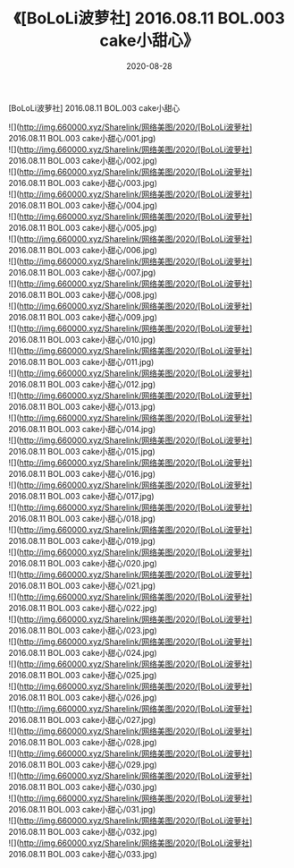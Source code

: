 ﻿---
layout: post
title:  《[BoLoLi波萝社] 2016.08.11 BOL.003 cake小甜心》
date:   2020-08-28
img: http://img.660000.xyz/Sharelink/网络美图/2020/[BoLoLi波萝社] 2016.08.11 BOL.003 cake小甜心/000.jpg
categories: [美女, 清纯, 唯美]
---

[BoLoLi波萝社] 2016.08.11 BOL.003 cake小甜心

  ![](http://img.660000.xyz/Sharelink/网络美图/2020/[BoLoLi波萝社] 2016.08.11 BOL.003 cake小甜心/001.jpg) <br> ![](http://img.660000.xyz/Sharelink/网络美图/2020/[BoLoLi波萝社] 2016.08.11 BOL.003 cake小甜心/002.jpg) <br> ![](http://img.660000.xyz/Sharelink/网络美图/2020/[BoLoLi波萝社] 2016.08.11 BOL.003 cake小甜心/003.jpg) <br> ![](http://img.660000.xyz/Sharelink/网络美图/2020/[BoLoLi波萝社] 2016.08.11 BOL.003 cake小甜心/004.jpg) <br> ![](http://img.660000.xyz/Sharelink/网络美图/2020/[BoLoLi波萝社] 2016.08.11 BOL.003 cake小甜心/005.jpg) <br> ![](http://img.660000.xyz/Sharelink/网络美图/2020/[BoLoLi波萝社] 2016.08.11 BOL.003 cake小甜心/006.jpg) <br> ![](http://img.660000.xyz/Sharelink/网络美图/2020/[BoLoLi波萝社] 2016.08.11 BOL.003 cake小甜心/007.jpg) <br> ![](http://img.660000.xyz/Sharelink/网络美图/2020/[BoLoLi波萝社] 2016.08.11 BOL.003 cake小甜心/008.jpg) <br> ![](http://img.660000.xyz/Sharelink/网络美图/2020/[BoLoLi波萝社] 2016.08.11 BOL.003 cake小甜心/009.jpg) <br> ![](http://img.660000.xyz/Sharelink/网络美图/2020/[BoLoLi波萝社] 2016.08.11 BOL.003 cake小甜心/010.jpg) <br> ![](http://img.660000.xyz/Sharelink/网络美图/2020/[BoLoLi波萝社] 2016.08.11 BOL.003 cake小甜心/011.jpg) <br> ![](http://img.660000.xyz/Sharelink/网络美图/2020/[BoLoLi波萝社] 2016.08.11 BOL.003 cake小甜心/012.jpg) <br> ![](http://img.660000.xyz/Sharelink/网络美图/2020/[BoLoLi波萝社] 2016.08.11 BOL.003 cake小甜心/013.jpg) <br> ![](http://img.660000.xyz/Sharelink/网络美图/2020/[BoLoLi波萝社] 2016.08.11 BOL.003 cake小甜心/014.jpg) <br> ![](http://img.660000.xyz/Sharelink/网络美图/2020/[BoLoLi波萝社] 2016.08.11 BOL.003 cake小甜心/015.jpg) <br> ![](http://img.660000.xyz/Sharelink/网络美图/2020/[BoLoLi波萝社] 2016.08.11 BOL.003 cake小甜心/016.jpg) <br> ![](http://img.660000.xyz/Sharelink/网络美图/2020/[BoLoLi波萝社] 2016.08.11 BOL.003 cake小甜心/017.jpg) <br> ![](http://img.660000.xyz/Sharelink/网络美图/2020/[BoLoLi波萝社] 2016.08.11 BOL.003 cake小甜心/018.jpg) <br> ![](http://img.660000.xyz/Sharelink/网络美图/2020/[BoLoLi波萝社] 2016.08.11 BOL.003 cake小甜心/019.jpg) <br> ![](http://img.660000.xyz/Sharelink/网络美图/2020/[BoLoLi波萝社] 2016.08.11 BOL.003 cake小甜心/020.jpg) <br> ![](http://img.660000.xyz/Sharelink/网络美图/2020/[BoLoLi波萝社] 2016.08.11 BOL.003 cake小甜心/021.jpg) <br> ![](http://img.660000.xyz/Sharelink/网络美图/2020/[BoLoLi波萝社] 2016.08.11 BOL.003 cake小甜心/022.jpg) <br> ![](http://img.660000.xyz/Sharelink/网络美图/2020/[BoLoLi波萝社] 2016.08.11 BOL.003 cake小甜心/023.jpg) <br> ![](http://img.660000.xyz/Sharelink/网络美图/2020/[BoLoLi波萝社] 2016.08.11 BOL.003 cake小甜心/024.jpg) <br> ![](http://img.660000.xyz/Sharelink/网络美图/2020/[BoLoLi波萝社] 2016.08.11 BOL.003 cake小甜心/025.jpg) <br> ![](http://img.660000.xyz/Sharelink/网络美图/2020/[BoLoLi波萝社] 2016.08.11 BOL.003 cake小甜心/026.jpg) <br> ![](http://img.660000.xyz/Sharelink/网络美图/2020/[BoLoLi波萝社] 2016.08.11 BOL.003 cake小甜心/027.jpg) <br> ![](http://img.660000.xyz/Sharelink/网络美图/2020/[BoLoLi波萝社] 2016.08.11 BOL.003 cake小甜心/028.jpg) <br> ![](http://img.660000.xyz/Sharelink/网络美图/2020/[BoLoLi波萝社] 2016.08.11 BOL.003 cake小甜心/029.jpg) <br> ![](http://img.660000.xyz/Sharelink/网络美图/2020/[BoLoLi波萝社] 2016.08.11 BOL.003 cake小甜心/030.jpg) <br> ![](http://img.660000.xyz/Sharelink/网络美图/2020/[BoLoLi波萝社] 2016.08.11 BOL.003 cake小甜心/031.jpg) <br> ![](http://img.660000.xyz/Sharelink/网络美图/2020/[BoLoLi波萝社] 2016.08.11 BOL.003 cake小甜心/032.jpg) <br> ![](http://img.660000.xyz/Sharelink/网络美图/2020/[BoLoLi波萝社] 2016.08.11 BOL.003 cake小甜心/033.jpg) <br>